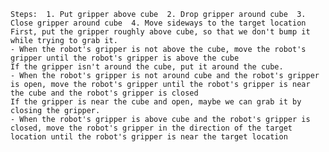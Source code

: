 
    Steps:  1. Put gripper above cube  2. Drop gripper around cube  3. Close gripper around cube  4. Move sideways to the target location
    First, put the gripper roughly above cube, so that we don't bump it while trying to grab it. 
    - When the robot's gripper is not above the cube, move the robot's gripper until the robot's gripper is above the cube
    If the gripper isn't around the cube, put it around the cube.
    - When the robot's gripper is not around cube and the robot's gripper is open, move the robot's gripper until the robot's gripper is near the cube and the robot's gripper is closed 
    If the gripper is near the cube and open, maybe we can grab it by closing the gripper.
    - When the robot's gripper is above cube and the robot's gripper is closed, move the robot's gripper in the direction of the target location until the robot's gripper is near the target location